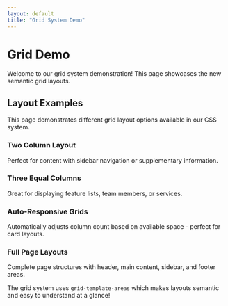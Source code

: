```yaml
---
layout: default
title: "Grid System Demo"
---
```


# Grid Demo

Welcome to our grid system demonstration! This page showcases the new semantic grid layouts.

## Layout Examples

This page demonstrates different grid layout options available in our CSS system.

### Two Column Layout
Perfect for content with sidebar navigation or supplementary information.

### Three Equal Columns  
Great for displaying feature lists, team members, or services.

### Auto-Responsive Grids
Automatically adjusts column count based on available space - perfect for card layouts.

### Full Page Layouts
Complete page structures with header, main content, sidebar, and footer areas.

The grid system uses `grid-template-areas` which makes layouts semantic and easy to understand at a glance!
